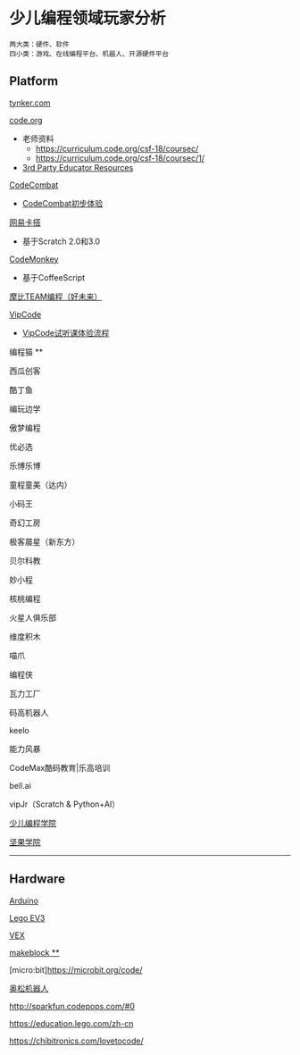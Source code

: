 # 少儿编程领域玩家分析

<link rel="stylesheet" href="https://yanwei.github.io/auto-number-title.css" />

```text
两大类：硬件、软件
四小类：游戏、在线编程平台、机器人、开源硬件平台
```

## Platform

[tynker.com](https://www.tynker.com)

[code.org](https://code.org)

* 老师资料
  * https://curriculum.code.org/csf-18/coursec/
  * https://curriculum.code.org/csf-18/coursec/1/
* [3rd Party Educator Resources](https://code.org/educate/curriculum/3rd-party)

[CodeCombat](https://codecombat.com/)

* [CodeCombat初步体验](codecombat-first-sight.md)

[网易卡搭](https://kada.163.com/)

* 基于Scratch 2.0和3.0

[CodeMonkey](https://www.playcodemonkey.com/)

* 基于CoffeeScript

[摩比TEAM编程（好未来）](https://www.mobby.cn/beijing/course/index?query=10)

[VipCode](https://www.vipcode.com)

* [VipCode试听课体验流程](study-of-vipcode-demo-class.md)

编程猫 **

西瓜创客

酷丁鱼

编玩边学

傲梦编程

优必选

乐博乐博

童程童美（达内）

小码王

奇幻工房

极客晨星（新东方）

贝尔科教

妙小程

核桃编程

火星人俱乐部

维度积木

喵爪

编程侠

瓦力工厂

码高机器人

keelo

能力风暴

CodeMax酷码教育|乐高培训

bell.ai

vipJr（Scratch & Python+AI）

[少儿编程学院](http://edu.shaoerbc.org/)

[坚果学院](http://pmo365.cn/)

[](https://wecode.io/en/)

---

## Hardware

[Arduino](https://www.arduino.cc/)

[Lego EV3](https://www.lego.com/zh-cn/mindstorms)

[VEX](https://www.vexrobotics.com/)

[makeblock **](https://www.makeblock.com/)

[micro:bit]https://microbit.org/code/

[奥松机器人](http://www.alsrobot.cn/)

http://sparkfun.codepops.com/#0

https://education.lego.com/zh-cn

https://chibitronics.com/lovetocode/
